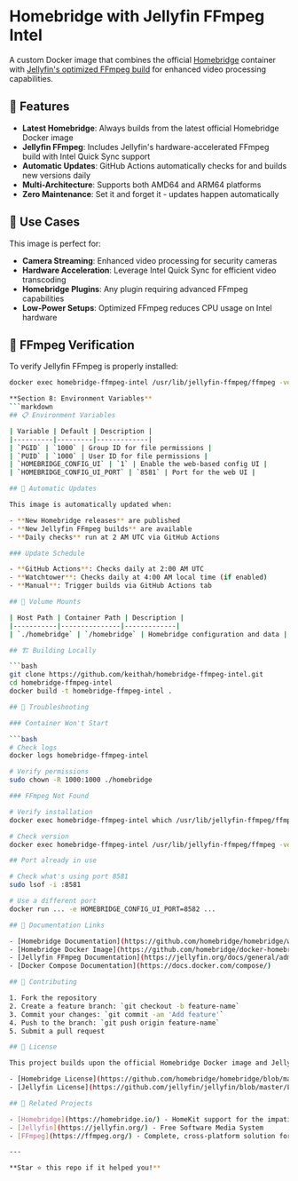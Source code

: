 # Homebridge with Jellyfin FFmpeg Intel

A custom Docker image that combines the official [Homebridge](https://homebridge.io/) container with [Jellyfin's optimized FFmpeg build](https://jellyfin.org/docs/general/administration/hardware-acceleration/) for enhanced video processing capabilities.

## 🚀 Features

- **Latest Homebridge**: Always builds from the latest official Homebridge Docker image
- **Jellyfin FFmpeg**: Includes Jellyfin's hardware-accelerated FFmpeg build with Intel Quick Sync support
- **Automatic Updates**: GitHub Actions automatically checks for and builds new versions daily
- **Multi-Architecture**: Supports both AMD64 and ARM64 platforms
- **Zero Maintenance**: Set it and forget it - updates happen automatically


## 🎯 Use Cases

This image is perfect for:

- **Camera Streaming**: Enhanced video processing for security cameras
- **Hardware Acceleration**: Leverage Intel Quick Sync for efficient video transcoding
- **Homebridge Plugins**: Any plugin requiring advanced FFmpeg capabilities
- **Low-Power Setups**: Optimized FFmpeg reduces CPU usage on Intel hardware

## 🔧 FFmpeg Verification

To verify Jellyfin FFmpeg is properly installed:

```bash
docker exec homebridge-ffmpeg-intel /usr/lib/jellyfin-ffmpeg/ffmpeg -version

**Section 8: Environment Variables**
```markdown
## 📋 Environment Variables

| Variable | Default | Description |
|----------|---------|-------------|
| `PGID` | `1000` | Group ID for file permissions |
| `PUID` | `1000` | User ID for file permissions |
| `HOMEBRIDGE_CONFIG_UI` | `1` | Enable the web-based config UI |
| `HOMEBRIDGE_CONFIG_UI_PORT` | `8581` | Port for the web UI |

## 🔄 Automatic Updates

This image is automatically updated when:

- **New Homebridge releases** are published
- **New Jellyfin FFmpeg builds** are available
- **Daily checks** run at 2 AM UTC via GitHub Actions

### Update Schedule

- **GitHub Actions**: Checks daily at 2:00 AM UTC
- **Watchtower**: Checks daily at 4:00 AM local time (if enabled)
- **Manual**: Trigger builds via GitHub Actions tab

## 📁 Volume Mounts

| Host Path | Container Path | Description |
|-----------|---------------|-------------|
| `./homebridge` | `/homebridge` | Homebridge configuration and data |

## 🏗️ Building Locally

```bash
git clone https://github.com/keithah/homebridge-ffmpeg-intel.git
cd homebridge-ffmpeg-intel
docker build -t homebridge-ffmpeg-intel .

## 🐛 Troubleshooting

### Container Won't Start

```bash
# Check logs
docker logs homebridge-ffmpeg-intel

# Verify permissions
sudo chown -R 1000:1000 ./homebridge

### FFmpeg Not Found

# Verify installation
docker exec homebridge-ffmpeg-intel which /usr/lib/jellyfin-ffmpeg/ffmpeg

# Check version
docker exec homebridge-ffmpeg-intel /usr/lib/jellyfin-ffmpeg/ffmpeg -version

## Port already in use

# Check what's using port 8581
sudo lsof -i :8581

# Use a different port
docker run ... -e HOMEBRIDGE_CONFIG_UI_PORT=8582 ...

## 📖 Documentation Links

- [Homebridge Documentation](https://github.com/homebridge/homebridge/wiki)
- [Homebridge Docker Image](https://github.com/homebridge/docker-homebridge)
- [Jellyfin FFmpeg Documentation](https://jellyfin.org/docs/general/administration/hardware-acceleration/)
- [Docker Compose Documentation](https://docs.docker.com/compose/)

## 🤝 Contributing

1. Fork the repository
2. Create a feature branch: `git checkout -b feature-name`
3. Commit your changes: `git commit -am 'Add feature'`
4. Push to the branch: `git push origin feature-name`
5. Submit a pull request

## 📄 License

This project builds upon the official Homebridge Docker image and Jellyfin FFmpeg. Please refer to their respective licenses:

- [Homebridge License](https://github.com/homebridge/homebridge/blob/master/LICENSE)
- [Jellyfin License](https://github.com/jellyfin/jellyfin/blob/master/LICENSE)

## 🔗 Related Projects

- [Homebridge](https://homebridge.io/) - HomeKit support for the impatient
- [Jellyfin](https://jellyfin.org/) - Free Software Media System
- [FFmpeg](https://ffmpeg.org/) - Complete, cross-platform solution for video/audio

---

**Star ⭐ this repo if it helped you!**
